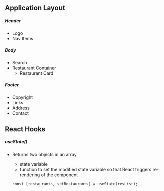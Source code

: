 ## Application Layout

##### Header
- Logo
- Nav Items
##### Body
- Search
- Restaurant Container
    - Restaurant Card
##### Footer
- Copyright
- Links
- Address
- Contact

## React Hooks

##### useState()
- Returns two objects in an array
    - state variable
    - function to set the modified state variable so that React triggers re-rendering of the component

    ```
    const [restaurants, setRestaurants] = useState(resList);
    ```

